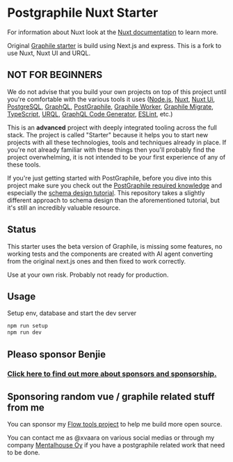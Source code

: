 # Postgraphile Nuxt Starter

For information about Nuxt look at the [Nuxt documentation](https://nuxt.com/docs/getting-started/introduction) to learn more.

Original [Graphile starter](https://github.com/graphile/starter) is build using Next.js and express. This is a fork to use Nuxt, Nuxt UI and URQL.
## NOT FOR BEGINNERS

We do not advise that you build your own projects on top of this project until
you're comfortable with the various tools it uses
([Node.js](https://nodejs.org/en/docs/),
[Nuxt](https://nuxt.com),
[Nuxt Ui](https://ui.nuxt.com),
[PostgreSQL](https://www.postgresql.org/docs/current/index.html),
[GraphQL](https://graphql.org/learn/),
[PostGraphile](https://www.graphile.org/postgraphile/introduction/),
[Graphile Worker](https://github.com/graphile/worker),
[Graphile Migrate](https://github.com/graphile/migrate),
[TypeScript](https://www.typescriptlang.org/docs/),
[URQL](https://nearform.com/open-source/urql/),
[GraphQL Code Generator](https://github.com/dotansimha/graphql-code-generator),
[ESLint](https://eslint.org/), etc.)

This is an **advanced** project with deeply integrated tooling across the full
stack. The project is called "Starter" because it helps you to start new
projects with all these technologies, tools and techniques already in place. If
you're not already familiar with these things then you'll probably find the
project overwhelming, it is not intended to be your first experience of any of
these tools.

If you're just getting started with PostGraphile, before you dive into this
project make sure you check out the
[PostGraphile required knowledge](https://www.graphile.org/postgraphile/required-knowledge/)
and especially the
[schema design tutorial](https://www.graphile.org/postgraphile/postgresql-schema-design/).
This repository takes a slightly different approach to schema design than the
aforementioned tutorial, but it's still an incredibly valuable resource.

## Status

This starter uses the beta version of Graphile, is missing some features, no working tests and the components are created with AI agent converting from the original next.js ones and then fixed to work correctly.

Use at your own risk. Probably not ready for production.

## Usage

Setup env, database and start the dev server

```bash
npm run setup
npm run dev
```

## Pleaso sponsor Benjie

### [Click here to find out more about sponsors and sponsorship.](https://www.graphile.org/sponsor/)

## Sponsoring random vue / graphile related stuff from me

You can sponsor my [Flow tools project](https://github.com/sponsors/flow-tools) to help me build more open source.

You can contact me as @xvaara on various social medias or through my company [Mentalhouse Oy](https://mentalhouse.fi/) if you have a postgraphile related work that need to be done.
